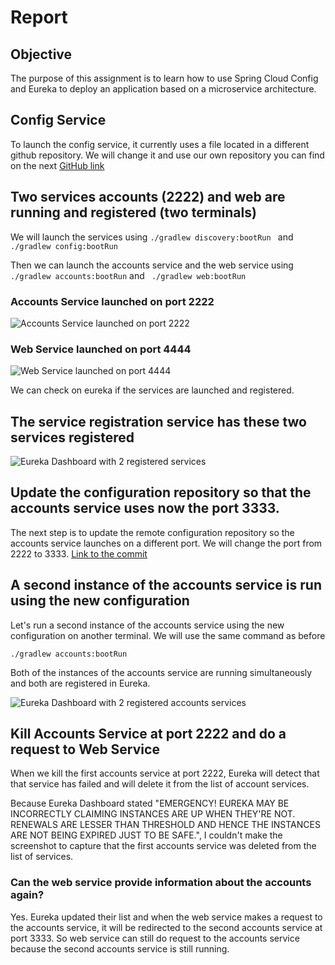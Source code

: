 # Report
## Objective
The purpose of this assignment is to learn how to use Spring Cloud Config and Eureka to deploy an application based on a microservice architecture.

## Config Service
To launch the config service, it currently uses a file located in a different github repository. We will change it and use our own repository you can find on the next [GitHub link](https://github.com/cassandrefro/lab6-microservices-config-repo)

## Two services accounts (2222) and web are running and registered (two terminals)
We will launch the services using 
```./gradlew discovery:bootRun ``` and ``` ./gradlew config:bootRun``` 

Then we can launch the accounts service and the web service using ```./gradlew accounts:bootRun``` and ``` ./gradlew web:bootRun```

### Accounts Service launched on port 2222
![](accounts-service-2222.png "Accounts Service launched on port 2222")
### Web Service launched on port 4444
![](web-service-4444.png "Web Service launched on port 4444")

We can check on eureka if the services are launched and registered.
## The service registration service has these two services registered
![](eureka-dashboard-2-services.png "Eureka Dashboard with 2 registered services")


## Update the configuration repository so that the accounts service uses now the port 3333.
The next step is to update the remote configuration repository so the accounts service launches on a different port. We will change the port from 2222 to 3333. [Link to the commit](https://github.com/cassandrefro/lab6-microservices-config-repo/commit/f2e511a89595b83ada003ba21609d5cd003fa249)

## A second instance of the accounts service is run using the new configuration
Let's run a second instance of the accounts service using the new configuration on another terminal. We will use the same command as before 
```
./gradlew accounts:bootRun
```
Both of the instances of the accounts service are running simultaneously and both are registered in Eureka.

![](eureka-dashboard-2-accounts-services.png "Eureka Dashboard with 2 registered accounts services")

## Kill Accounts Service at port 2222 and do a request to Web Service
When we kill the first accounts service at port 2222, Eureka will detect that that service has failed and will delete it from the list of account services.

Because Eureka Dashboard stated "EMERGENCY! EUREKA MAY BE INCORRECTLY CLAIMING INSTANCES ARE UP WHEN THEY'RE NOT. RENEWALS ARE LESSER THAN THRESHOLD AND HENCE THE INSTANCES ARE NOT BEING EXPIRED JUST TO BE SAFE.", I couldn't make the screenshot to capture that the first accounts service was deleted from the list of services.

### Can the web service provide information about the accounts again?
Yes. Eureka updated their list and when the web service makes a request to the accounts service, it will be redirected to the second accounts service at port 3333. So web service can still do request to the accounts service because the second accounts service is still running.